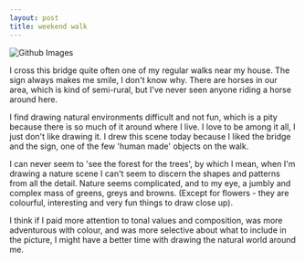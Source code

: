 ```yaml
---
layout: post
title: weekend walk 
---
```

![Github Images](/images/weekend-walk)


I cross this bridge quite often one of my regular walks near my house.  The sign always makes me smile, I don't know why.  There are horses in our area, which is kind of semi-rural, but I've never seen anyone riding a horse around here.

I find drawing natural environments difficult and not fun, which is a pity because there is so much of it around where I live.  I love to be among it all, I just don't like drawing it.  I drew this scene today because I liked the bridge and the sign, one of the few 'human made' objects on the walk. 

I can never seem to 'see the forest for the trees', by which I mean, when I'm drawing a nature scene I can't seem to discern the shapes and patterns from all the detail.  Nature seems complicated, and to my eye, a jumbly and complex mass of greens, greys and browns. (Except for flowers - they are colourful, interesting and very fun things to draw close up).  

I think if I paid more attention to tonal values and composition, was more adventurous with colour, and was more selective about what to include in the picture, I might have a better time with drawing the natural world around me. 
